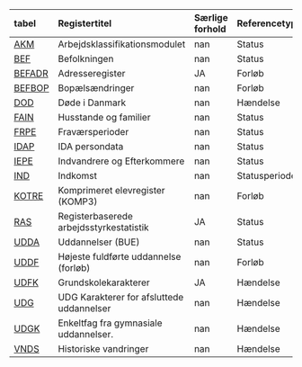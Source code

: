 | tabel                                                                                                                       | Registertitel                             | Særlige forhold   | Referencetype   | Opdateringsfrekvens   |   Første år |   Start måned |   Seneste år |   Slut måned | Seneste referencedato   | Seneste opdateringsdato   | Seneste genkørselsdato   | Forventet opdateringsdato   |
|:----------------------------------------------------------------------------------------------------------------------------|:------------------------------------------|:------------------|:----------------|:----------------------|------------:|--------------:|-------------:|-------------:|:------------------------|:--------------------------|:-------------------------|:----------------------------|
| [AKM](https://www.dst.dk/extranet/ForskningVariabellister/AKM%20-%20Arbejdsklassifikationsmodulet.html)                     | Arbejdsklassifikationsmodulet             | nan               | Status          | År                    |        1976 |           nan |         2021 |          nan | 31/12/2021              | 28/11/2022                | 15/02/2019               | 01/12/2023                  |
| [BEF](https://www.dst.dk/extranet/ForskningVariabellister/BEF%20-%20Befolkningen.html)                                      | Befolkningen                              | nan               | Status          | Kvt                   |        1985 |            12 |         2022 |           12 | 31/12/2022              | 21/02/2023                | 14/01/2022               | 22/05/2023                  |
| [BEFADR](https://www.dst.dk/extranet/ForskningVariabellister/BEFADR%20-%20Adresseregister.html)                             | Adresseregister                           | JA                | Forløb          | Kvt                   |        1971 |             1 |         2022 |           12 | 31/12/2022              | 21/02/2023                | 12/11/2020               | 22/05/2023                  |
| [BEFBOP](https://www.dst.dk/extranet/ForskningVariabellister/BEFBOP%20-%20Bopælsændringer.html)                             | Bopælsændringer                           | nan               | Forløb          | År                    |        1986 |             1 |         2022 |           12 | 31/12/2022              | 21/02/2023                | 27/01/2021               | 21/02/2024                  |
| [DOD](https://www.dst.dk/extranet/ForskningVariabellister/DOD%20-%20Døde%20i%20Danmark.html)                                | Døde i Danmark                            | nan               | Hændelse        | År                    |        1970 |           nan |         2022 |          nan | 31/12/2022              | 01/03/2023                | 25/02/2020               | 07/03/2024                  |
| [FAIN](https://www.dst.dk/extranet/ForskningVariabellister/FAIN%20-%20Husstande%20og%20familier.html)                       | Husstande og familier                     | nan               | Status          | Luk                   |        1980 |           nan |         2007 |          nan | 31/12/2006              | 31/12/2008                | 31/12/2008               | 31/12/2008                  |
| [FRPE](https://www.dst.dk/extranet/ForskningVariabellister/FRPE%20-%20Fraværsperioder.html)                                 | Fraværsperioder                           | nan               | Status          | År                    |        2010 |           nan |         2021 |          nan | 31/12/2021              | 03/01/2023                | 04/01/2022               | 05/01/2024                  |
| [IDAP](https://www.dst.dk/extranet/ForskningVariabellister/IDAP%20-%20IDA%20persondata.html)                                | IDA persondata                            | nan               | Status          | År                    |        1980 |           nan |         2020 |          nan | 31/12/2020              | 06/10/2022                | 25/06/2020               | 03/03/2023                  |
| [IEPE](https://www.dst.dk/extranet/ForskningVariabellister/IEPE%20-%20Indvandrere%20og%20Efterkommere.html)                 | Indvandrere og Efterkommere               | nan               | Status          | År                    |        1979 |           nan |         2021 |          nan | 31/12/2021              | 26/04/2022                | 22/11/2021               | 04/05/2023                  |
| [IND](https://www.dst.dk/extranet/ForskningVariabellister/IND%20-%20Indkomst.html)                                          | Indkomst                                  | nan               | Statusperiode   | Hlv                   |        1980 |           nan |         2021 |          nan | 31/12/2021              | 01/12/2022                | 01/12/2022               | 01/12/2023                  |
| [KOTRE](https://www.dst.dk/extranet/ForskningVariabellister/KOTRE%20-%20Komprimeret%20elevregister%20(KOMP3).html)          | Komprimeret elevregister (KOMP3)          | nan               | Forløb          | År                    |        1970 |           nan |         2022 |          nan | 30/09/2022              | 30/01/2023                | 03/03/2020               | 01/02/2024                  |
| [RAS](https://www.dst.dk/extranet/ForskningVariabellister/RAS%20-%20Registerbaserede%20arbejdsstyrkestatistik.html)         | Registerbaserede arbejdsstyrkestatistik   | JA                | Status          | Hlv                   |        1980 |           nan |         2020 |          nan | 31/12/2020              | 08/11/2022                | 08/11/2022               | 10/05/2023                  |
| [UDDA](https://www.dst.dk/extranet/ForskningVariabellister/UDDA%20-%20Uddannelser%20(BUE).html)                             | Uddannelser (BUE)                         | nan               | Status          | År                    |        1980 |            12 |         2021 |            9 | 30/09/2021              | 07/04/2022                | 19/04/2021               | 08/04/2023                  |
| [UDDF](https://www.dst.dk/extranet/ForskningVariabellister/UDDF%20-%20Højeste%20fuldførte%20uddannelse%20(forløb).html)     | Højeste fuldførte uddannelse (forløb)     | nan               | Forløb          | År                    |        1981 |             1 |         2021 |            9 | 30/09/2021              | 08/06/2022                | 21/06/2019               | 01/04/2023                  |
| [UDFK](https://www.dst.dk/extranet/ForskningVariabellister/UDFK%20-%20Grundskolekarakterer.html)                            | Grundskolekarakterer                      | JA                | Hændelse        | År                    |        2001 |           nan |         2022 |          nan | 01/10/2022              | 21/11/2022                | 12/05/2022               | 17/11/2023                  |
| [UDG](https://www.dst.dk/extranet/ForskningVariabellister/UDG%20-%20UDG%20Karakterer%20for%20afsluttede%20uddannelser.html) | UDG Karakterer for afsluttede uddannelser | nan               | Hændelse        | År                    |        1977 |           nan |         2021 |          nan | 30/09/2021              | 01/03/2022                | 03/12/2020               | 15/03/2023                  |
| [UDGK](https://www.dst.dk/extranet/ForskningVariabellister/UDGK%20-%20Enkeltfag%20fra%20gymnasiale%20uddannelser..html)     | Enkeltfag fra gymnasiale uddannelser.     | nan               | Hændelse        | År                    |        2001 |           nan |         2022 |          nan | 30/09/2022              | 02/12/2022                | 12/03/2020               | 01/12/2023                  |
| [VNDS](https://www.dst.dk/extranet/ForskningVariabellister/VNDS%20-%20Historiske%20vandringer.html)                         | Historiske vandringer                     | nan               | Hændelse        | År                    |        1973 |           nan |         2021 |          nan | 31/12/2021              | 25/03/2022                | 25/02/2020               | 22/03/2023                  |